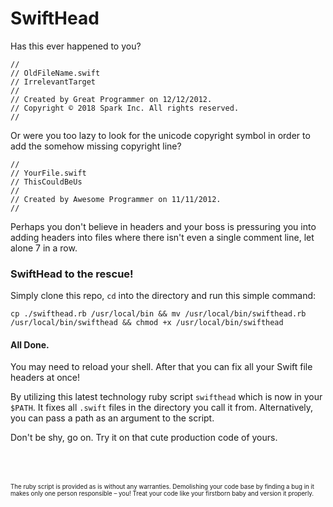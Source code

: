 # SwiftHead
Has this ever happened to you?
```
//
// OldFileName.swift
// IrrelevantTarget
//
// Created by Great Programmer on 12/12/2012.
// Copyright © 2018 Spark Inc. All rights reserved.
//
```

Or were you too lazy to look for the unicode copyright symbol in order to add the somehow missing copyright line?

```
//
// YourFile.swift
// ThisCouldBeUs
//
// Created by Awesome Programmer on 11/11/2012.
//
```

Perhaps you don't believe in headers and your boss is pressuring you into adding headers into files where there isn't even a single comment line, let alone 7 in a row.

### SwiftHead to the rescue!

Simply clone this repo, `cd` into the directory and run this simple command:
```
cp ./swifthead.rb /usr/local/bin && mv /usr/local/bin/swifthead.rb /usr/local/bin/swifthead && chmod +x /usr/local/bin/swifthead
```

#### All Done.

You may need to reload your shell. After that you can fix all your Swift file headers at once!

By utilizing this latest technology ruby script `swifthead` which is now in your `$PATH`. It fixes all `.swift` files in the directory you call it from. Alternatively, you can pass a path as an argument to the script.

Don't be shy, go on. Try it on that cute production code of yours.

<br><br><br>
<sub><sub>The ruby script is provided as is without any warranties. Demolishing your code base by finding a bug in it makes only one person responsible – you! Treat your code like your firstborn baby and version it properly.</sub></sub>
